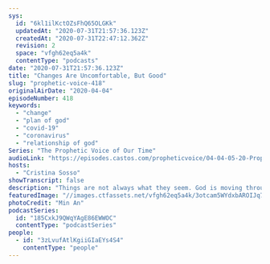 ```yaml
---
sys:
  id: "6kl1ilKctOZsFhQ65OLGKk"
  updatedAt: "2020-07-31T21:57:36.123Z"
  createdAt: "2020-07-31T22:47:12.362Z"
  revision: 2
  space: "vfgh62eq5a4k"
  contentType: "podcasts"
date: "2020-07-31T21:57:36.123Z"
title: "Changes Are Uncomfortable, But Good"
slug: "prophetic-voice-418"
originalAirDate: "2020-04-04"
episodeNumber: 418
keywords:
  - "change"
  - "plan of god"
  - "covid-19"
  - "coronavirus"
  - "relationship of god"
Series: "The Prophetic Voice of Our Time"
audioLink: "https://episodes.castos.com/propheticvoice/04-04-05-20-Prophetic-Voice-of-our-Time-[mixdown]-01.mp3"
hosts:
  - "Cristina Sosso"
showTranscript: false
description: "Things are not always what they seem. God is moving through all that is going on in this world. In these strange times we need to look to God and allow Him to change our plans and routine. Use this time to grow in your relationship with Him and move forward. The time is now."
featuredImage: "//images.ctfassets.net/vfgh62eq5a4k/3otcam5WYdxbAROIJq7VG7/9eef9c1d057e4e6058a1ffdb0d8a9149/pexels-min-an-1403550__1_.jpg"
photoCredit: "Min An"
podcastSeries:
  id: "185CxkJ9QWqYAgE86EWWOC"
  contentType: "podcastSeries"
people:
  - id: "3zLvufAtlKgiiGIaEYs4S4"
    contentType: "people"
---
```

